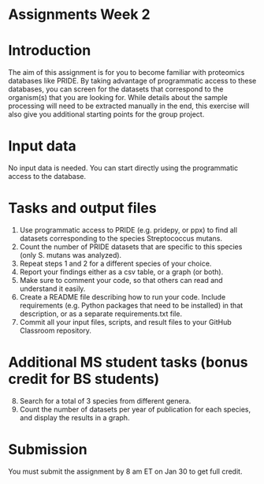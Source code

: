 # Assignments Week 2
# Introduction
The aim of this assignment is for you to become familiar with proteomics databases like PRIDE. By taking advantage of programmatic access to these databases, you can screen for the datasets that correspond to the organism(s) that you are looking for. While details about the sample processing will need to be extracted manually in the end, this exercise will also give you additional starting points for the group project.
# Input data
No input data is needed. You can start directly using the programmatic access to the database.
# Tasks and output files
1)	Use programmatic access to PRIDE (e.g. pridepy, or ppx) to find all datasets corresponding to the species Streptococcus mutans. 
2)	Count the number of PRIDE datasets that are specific to this species (only S. mutans was analyzed).
3)	Repeat steps 1 and 2 for a different species of your choice.
4)	Report your findings either as a csv table, or a graph (or both).
5)	Make sure to comment your code, so that others can read and understand it easily. 
6)	Create a README file describing how to run your code. Include requirements (e.g. Python packages that need to be installed) in that description, or as a separate requirements.txt file.
7)	Commit all your input files, scripts, and result files to your GitHub Classroom repository.
# Additional MS student tasks (bonus credit for BS students)
8)	Search for a total of 3 species from different genera.
9)	Count the number of datasets per year of publication for each species, and display the results in a graph.
# Submission
You must submit the assignment by 8 am ET on Jan 30 to get full credit. 


